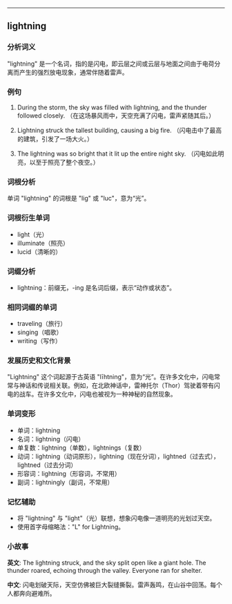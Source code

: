
---------------
## lightning
### 分析词义
"lightning" 是一个名词，指的是闪电，即云层之间或云层与地面之间由于电荷分离而产生的强烈放电现象，通常伴随着雷声。

### 例句
1. During the storm, the sky was filled with lightning, and the thunder followed closely.
   （在这场暴风雨中，天空充满了闪电，雷声紧随其后。）

2. Lightning struck the tallest building, causing a big fire.
   （闪电击中了最高的建筑，引发了一场大火。）

3. The lightning was so bright that it lit up the entire night sky.
   （闪电如此明亮，以至于照亮了整个夜空。）

### 词根分析
单词 "lightning" 的词根是 "lig" 或 "luc"，意为“光”。

### 词根衍生单词
- light（光）
- illuminate（照亮）
- lucid（清晰的）

### 词缀分析
- lightning：前缀无，-ing 是名词后缀，表示“动作或状态”。

### 相同词缀的单词
- traveling（旅行）
- singing（唱歌）
- writing（写作）

### 发展历史和文化背景
"Lightning" 这个词起源于古英语 "līhtning"，意为“光”。在许多文化中，闪电常常与神话和传说相关联。例如，在北欧神话中，雷神托尔（Thor）驾驶着带有闪电的战车。在许多文化中，闪电也被视为一种神秘的自然现象。

### 单词变形
- 单词：lightning
- 名词：lightning（闪电）
- 单复数：lightning（单数），lightnings（复数）
- 动词：lightning（动词原形），lightning（现在分词），lightned（过去式），lightned（过去分词）
- 形容词：lightning（形容词，不常用）
- 副词：lightningly（副词，不常用）

### 记忆辅助
- 将 "lightning" 与 "light"（光）联想，想象闪电像一道明亮的光划过天空。
- 使用首字母缩略法："L" for Lightning。

### 小故事
**英文**:
The lightning struck, and the sky split open like a giant hole. The thunder roared, echoing through the valley. Everyone ran for shelter.

**中文**:
闪电划破天际，天空仿佛被巨大裂缝撕裂。雷声轰鸣，在山谷中回荡。每个人都奔向避难所。

